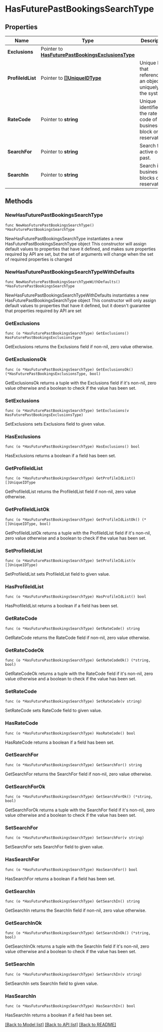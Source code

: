 # HasFuturePastBookingsSearchType

## Properties

Name | Type | Description | Notes
------------ | ------------- | ------------- | -------------
**Exclusions** | Pointer to [**HasFuturePastBookingsExclusionsType**](HasFuturePastBookingsExclusionsType.md) |  | [optional] 
**ProfileIdList** | Pointer to [**[]UniqueIDType**](UniqueIDType.md) | Unique Id that references an object uniquely in the system. | [optional] 
**RateCode** | Pointer to **string** | Unique identifier of the rate code of business block or reservation. | [optional] 
**SearchFor** | Pointer to **string** | Search for active or past. | [optional] 
**SearchIn** | Pointer to **string** | Search in business blocks or reservations. | [optional] 

## Methods

### NewHasFuturePastBookingsSearchType

`func NewHasFuturePastBookingsSearchType() *HasFuturePastBookingsSearchType`

NewHasFuturePastBookingsSearchType instantiates a new HasFuturePastBookingsSearchType object
This constructor will assign default values to properties that have it defined,
and makes sure properties required by API are set, but the set of arguments
will change when the set of required properties is changed

### NewHasFuturePastBookingsSearchTypeWithDefaults

`func NewHasFuturePastBookingsSearchTypeWithDefaults() *HasFuturePastBookingsSearchType`

NewHasFuturePastBookingsSearchTypeWithDefaults instantiates a new HasFuturePastBookingsSearchType object
This constructor will only assign default values to properties that have it defined,
but it doesn't guarantee that properties required by API are set

### GetExclusions

`func (o *HasFuturePastBookingsSearchType) GetExclusions() HasFuturePastBookingsExclusionsType`

GetExclusions returns the Exclusions field if non-nil, zero value otherwise.

### GetExclusionsOk

`func (o *HasFuturePastBookingsSearchType) GetExclusionsOk() (*HasFuturePastBookingsExclusionsType, bool)`

GetExclusionsOk returns a tuple with the Exclusions field if it's non-nil, zero value otherwise
and a boolean to check if the value has been set.

### SetExclusions

`func (o *HasFuturePastBookingsSearchType) SetExclusions(v HasFuturePastBookingsExclusionsType)`

SetExclusions sets Exclusions field to given value.

### HasExclusions

`func (o *HasFuturePastBookingsSearchType) HasExclusions() bool`

HasExclusions returns a boolean if a field has been set.

### GetProfileIdList

`func (o *HasFuturePastBookingsSearchType) GetProfileIdList() []UniqueIDType`

GetProfileIdList returns the ProfileIdList field if non-nil, zero value otherwise.

### GetProfileIdListOk

`func (o *HasFuturePastBookingsSearchType) GetProfileIdListOk() (*[]UniqueIDType, bool)`

GetProfileIdListOk returns a tuple with the ProfileIdList field if it's non-nil, zero value otherwise
and a boolean to check if the value has been set.

### SetProfileIdList

`func (o *HasFuturePastBookingsSearchType) SetProfileIdList(v []UniqueIDType)`

SetProfileIdList sets ProfileIdList field to given value.

### HasProfileIdList

`func (o *HasFuturePastBookingsSearchType) HasProfileIdList() bool`

HasProfileIdList returns a boolean if a field has been set.

### GetRateCode

`func (o *HasFuturePastBookingsSearchType) GetRateCode() string`

GetRateCode returns the RateCode field if non-nil, zero value otherwise.

### GetRateCodeOk

`func (o *HasFuturePastBookingsSearchType) GetRateCodeOk() (*string, bool)`

GetRateCodeOk returns a tuple with the RateCode field if it's non-nil, zero value otherwise
and a boolean to check if the value has been set.

### SetRateCode

`func (o *HasFuturePastBookingsSearchType) SetRateCode(v string)`

SetRateCode sets RateCode field to given value.

### HasRateCode

`func (o *HasFuturePastBookingsSearchType) HasRateCode() bool`

HasRateCode returns a boolean if a field has been set.

### GetSearchFor

`func (o *HasFuturePastBookingsSearchType) GetSearchFor() string`

GetSearchFor returns the SearchFor field if non-nil, zero value otherwise.

### GetSearchForOk

`func (o *HasFuturePastBookingsSearchType) GetSearchForOk() (*string, bool)`

GetSearchForOk returns a tuple with the SearchFor field if it's non-nil, zero value otherwise
and a boolean to check if the value has been set.

### SetSearchFor

`func (o *HasFuturePastBookingsSearchType) SetSearchFor(v string)`

SetSearchFor sets SearchFor field to given value.

### HasSearchFor

`func (o *HasFuturePastBookingsSearchType) HasSearchFor() bool`

HasSearchFor returns a boolean if a field has been set.

### GetSearchIn

`func (o *HasFuturePastBookingsSearchType) GetSearchIn() string`

GetSearchIn returns the SearchIn field if non-nil, zero value otherwise.

### GetSearchInOk

`func (o *HasFuturePastBookingsSearchType) GetSearchInOk() (*string, bool)`

GetSearchInOk returns a tuple with the SearchIn field if it's non-nil, zero value otherwise
and a boolean to check if the value has been set.

### SetSearchIn

`func (o *HasFuturePastBookingsSearchType) SetSearchIn(v string)`

SetSearchIn sets SearchIn field to given value.

### HasSearchIn

`func (o *HasFuturePastBookingsSearchType) HasSearchIn() bool`

HasSearchIn returns a boolean if a field has been set.


[[Back to Model list]](../README.md#documentation-for-models) [[Back to API list]](../README.md#documentation-for-api-endpoints) [[Back to README]](../README.md)


